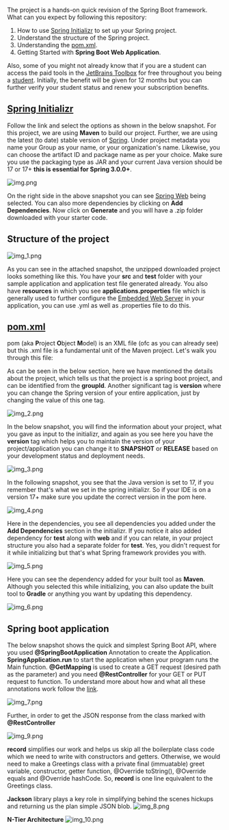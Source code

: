 The project is a hands-on quick revision of the Spring Boot framework. What can you expect by following this repository:

1. How to use [Spring Initializr](https://start.spring.io/) to set up your Spring project. 
2. Understand the structure of the Spring project.
3. Understanding the [pom.xml](./pom.xml).
4. Getting Started with **Spring Boot Web Application**.

Also, some of you might not already know that if you are a student can access the paid tools in the [JetBrains Toolbox](https://www.jetbrains.com/toolbox-app/) for free throughout you being a [student](https://www.jetbrains.com/community/education/#students). Initially, the benefit will be given for 12 months but you can further verify your student status and renew your subscription benefits.

## [Spring Initializr](https://start.spring.io/)
Follow the link and select the options as shown in the below snapshot. For this project, we are using **Maven** to build our project. Further, we are using the latest (to date) stable version of [Spring](https://spring.io/). Under project metadata you name your Group as your name, or your organization's name. Likewise, you can choose the artifact ID and package name as per your choice. Make sure you use the packaging type as JAR and your current Java version should be 17 or 17+ **this is essential for Spring 3.0.0+**.

![img.png](src/main/resources/images/img.png)

On the right side in the above snapshot you can see [Spring Web](https://docs.spring.io/spring-boot/docs/current/reference/html/) being selected. You can also more dependencies by clicking on **Add Dependencies**. Now click on **Generate** and you will have a .zip folder downloaded with your starter code.

## Structure of the project
![img_1.png](src/main/resources/images/img_1.png)

As you can see in the attached snapshot, the unzipped downloaded project looks something like this. You have your **src** and **test** folder with your sample application and application test file generated already. You also have **resources** in which you see **applications.properties** file which is generally used to further configure the [Embedded Web Server](https://docs.spring.io/spring-boot/docs/current/reference/html/howto.html#howto.webserver) in your application, you can use .yml as well as .properties file to do this.

## [pom.xml](./pom.xml)
pom (aka **P**roject **O**bject **M**odel) is an XML file (ofc as you can already see) but this .xml file is a fundamental unit of the Maven project. Let's walk you through this file:

As can be seen in the below section, here we have mentioned the details about the project, which tells us that the project is a spring boot project, and can be identified from the **groupId**. Another significant tag is **version** where you can change the Spring version of your entire application, just by changing the value of this one tag.

![img_2.png](src/main/resources/images/img_2.png)

In the below snapshot, you will find the information about your project, what you gave as input to the initializr, and again as you see here you have the **version** tag which helps you to maintain the version of your project/application you can change it to **SNAPSHOT** or **RELEASE** based on your development status and deployment needs.

![img_3.png](src/main/resources/images/img_3.png)

In the following snapshot, you see that the Java version is set to 17, if you remember that's what we set in the spring initializr. So if your IDE is on a version 17+ make sure you update the correct version in the pom here.

![img_4.png](src/main/resources/images/img_4.png)

Here in the dependencies, you see all dependencies you added under the **Add Dependencies** section in the initializr. If you notice it also added dependency for **test** along with **web** and if you can relate, in your project structure you also had a separate folder for **test**. Yes, you didn't request for it while initializing but that's what Spring framework provides you with.

![img_5.png](src/main/resources/images/img_5.png)

Here you can see the dependency added for your built tool as **Maven**. Although you selected this while initializing, you can also update the built tool to **Gradle** or anything you want by updating this dependency. 

![img_6.png](src/main/resources/images/img_6.png)

## Spring boot application
The below snapshot shows the quick and simplest Spring Boot API, where you used **@SpringBootApplication** Annotation to create the Application. **SpringApplication.run** to start the application when your program runs the Main function. **@GetMapping** is used to create a GET request (desired path as the parameter) and you need **@RestController** for your GET or PUT request to function. To understand more about how and what all these annotations work follow the [link](https://docs.spring.io/spring-boot/docs/current/reference/html/getting-started.html#getting-started.first-application.code).   

![img_7.png](src/main/resources/images/img_7.png)

Further, in order to get the JSON response from the class marked with **@RestController**

![img_9.png](src/main/resources/images/greetings_json.png)

**record** simplifies our work and helps us skip all the boilerplate class code which we need to write with constructors and getters. Otherwise, we would need to make a Greetings class with a private final (immuatable) greet variable, constructor, getter function, @Override toString(), @Override equals and @Override hashCode. So, **record** is one line equivalent to the Greetings class.   

**Jackson** library plays a key role in simplifying behind the scenes hickups and returning us the plan simple JSON blob.
![img_8.png](src/main/resources/images/img_8.png)

**N-Tier Architecture**
![img_10.png](src/main/resources/images/n-tier.png)
